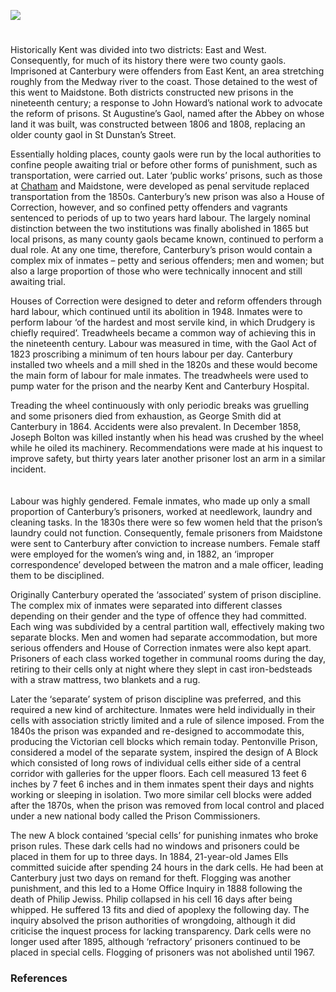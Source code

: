 <a href="https://juncture-digital.org"><img src="https://juncture-digital.org/images/ve-button.png"></a>
<param ve-config title="Canterbury Gaol in the nineteenth century" author="Dr Maryse Tennant" layout="vtl" 
banner="/images/banners/19c.jpg">

<param ve-entity eid="Q1003196" aliases="Sheerness">
<param ve-entity eid="Q" aliases="Maidstone">
<param ve-entity eid="Q" aliases="Chatham">

#

Historically Kent was divided into two districts: East and West.  Consequently, for much of its history there were two county gaols. Imprisoned at Canterbury were offenders from East Kent, an area stretching roughly from the Medway river to the coast. Those detained to the west of this went to Maidstone. Both districts constructed new prisons in the nineteenth century; a response to John Howard’s national work to advocate the reform of prisons. St Augustine’s Gaol, named after the Abbey on whose land it was built, was constructed between 1806 and 1808, replacing an older county gaol in St Dunstan’s Street.  
<param ve-image url="https://stor.artstor.org/stor/8b87d15d-5d86-4784-ab72-8dad919689c2" label="Letter to the Gaol, St Augustine's Canterbury" attribution="Martin Crowther">

Essentially holding places, county gaols were run by the local authorities to confine people awaiting trial or before other forms of punishment, such as transportation, were carried out. Later ‘public works’ prisons, such as those at [Chatham](/19c/19c-convicts-chatham/) and Maidstone, were developed as penal servitude replaced transportation from the 1850s. Canterbury’s new prison was also a House of Correction, however, and so confined petty offenders and vagrants sentenced to periods of up to two years hard labour. The largely nominal distinction between the two institutions was finally abolished in 1865 but local prisons, as many county gaols became known, continued to perform a dual role.  At any one time, therefore, Canterbury’s prison would contain a complex mix of inmates – petty and serious offenders; men and women; but also a large proportion of those who were technically innocent and still awaiting trial. 
<param ve-image url="https://upload.wikimedia.org/wikipedia/commons/d/d7/Former_gaol%2C_Canterbury_-_geograph.org.uk_-_4225814.jpg" label="Former Gaol, Canterbury" attribution="Stephen Craven, via Wikimedia Commons" license="CC BY-SA 2.0">
  
Houses of Correction were designed to deter and reform offenders through hard labour, which continued until its abolition in 1948.  Inmates were to perform labour ‘of the hardest and most servile kind, in which Drudgery is chiefly required’.  Treadwheels became a common way of achieving this in the nineteenth century. Labour was measured in time, with the Gaol Act of 1823 proscribing a minimum of ten hours labour per day.  Canterbury installed two wheels and a mill shed in the 1820s and these would become the main form of labour for male inmates.  The treadwheels were used to pump water for the prison and the nearby Kent and Canterbury Hospital.
<param ve-image url="https://upload.wikimedia.org/wikipedia/commons/d/d8/The_main_road_outside_the_Kent_and_Canterbury_Hospital%2C_Cant_Wellcome_L0006873.jpg" label="The main road outside the Kent and Canterbury Hospital, Canterbury. Line engraving by G. Dawe after C. Dillon." attribution="Wellcome Collection">

Treading the wheel continuously with only periodic breaks was gruelling and some prisoners died from exhaustion, as George Smith did at Canterbury in 1864.  Accidents were also prevalent. In December 1858, Joseph Bolton was killed instantly when his head was crushed by the wheel while he oiled its machinery.  Recommendations were made at his inquest to improve safety, but thirty years later another prisoner lost an arm in a similar incident.  
<br><br>
Labour was highly gendered. Female inmates, who made up only a small proportion of Canterbury’s prisoners, worked at needlework, laundry and cleaning tasks. In the 1830s there were so few women held that the prison’s laundry could not function. Consequently, female prisoners from Maidstone were sent to Canterbury after conviction to increase numbers.  Female staff were employed for the women’s wing and, in 1882, an ‘improper correspondence’ developed between the matron and a male officer, leading them to be disciplined. 
<param ve-image url="https://upload.wikimedia.org/wikipedia/commons/9/96/Pentonville_Prison_Treadmill_1895.jpg" label="Treadmill at Pentonville Prison, 1895, showing what Canterbury Gaol treadmill may have been like" attribution="Public domain, via Wikimedia Commons">

Originally Canterbury operated the ‘associated’ system of prison discipline. The complex mix of inmates were separated into different classes depending on their gender and the type of offence they had committed. Each wing was subdivided by a central partition wall, effectively making two separate blocks.  Men and women had separate accommodation, but more serious offenders and House of Correction inmates were also kept apart. Prisoners of each class worked together in communal rooms during the day, retiring to their cells only at night where they slept in cast iron-bedsteads with a straw mattress, two blankets and a rug.  

Later the ‘separate’ system of prison discipline was preferred, and this required a new kind of architecture. Inmates were held individually in their cells with association strictly limited and a rule of silence imposed.  From the 1840s the prison was expanded and re-designed to accommodate this, producing the Victorian cell blocks which remain today. Pentonville Prison, considered a model of the separate system, inspired the design of A Block which consisted of long rows of individual cells either side of a central corridor with galleries for the upper floors.  Each cell measured 13 feet 6 inches by 7 feet 6 inches and in them inmates spent their days and nights working or sleeping in isolation. Two more similar cell blocks were added after the 1870s, when the prison was removed from local control and placed under a new national body called the Prison Commissioners.  

The new A block contained ‘special cells’ for punishing inmates who broke prison rules.  These dark cells had no windows and prisoners could be placed in them for up to three days. In 1884, 21-year-old James Ells committed suicide after spending 24 hours in the dark cells.  He had been at Canterbury just two days on remand for theft. Flogging was another punishment, and this led to a Home Office Inquiry in 1888 following the death of Philip Jewiss.  Philip collapsed in his cell 16 days after being whipped. He suffered 13 fits and died of apoplexy the following day. The inquiry absolved the prison authorities of wrongdoing, although it did criticise the inquest process for lacking transparency. Dark cells were no longer used after 1895, although ‘refractory’ prisoners continued to be placed in special cells.  Flogging of prisoners was not abolished until 1967.  
<param ve-image url="https://upload.wikimedia.org/wikipedia/commons/thumb/1/1e/Prison_rules_%28convict_prisons%29_-_draft_of_rules_proposed_to_be_made_under_the_Prison_Act%2C_1898_%28IA_b22333770%29.pdf/page21-1050px-Prison_rules_%28convict_prisons%29_-_draft_of_rules_proposed_to_be_made_under_the_Prison_Act%2C_1898_%28IA_b22333770%29.pdf.jpg" label="Prison rules (convict prisons) - draft of rules proposed to be made under the Prison Act, 1898" attribution="Great Britain. Home OfficeRoyal College of Surgeons of England, Public domain, via Wikimedia Commons">

### References

[^ref1]:  E. Hasted, The History and Topographical Survey of the County of Kent, Vol. 1, (1797, London), p. 25?
[^ref2]:   MAIDSTONE ARCHIVES FILE
[^ref3]:   1865 PRISON ACT
[^ref4]:   1948 CRIMINAL JUSTICE ACT
[^ref5]:   1779 PENITENTIARY ACT
[^ref6]:   GAOL ACT 1823
[^ref7]:   MAIDSTONE ARCHIVES PRISON PLANS
[^ref8]:   Canterbury Journal, 24 Dec. 1864, p. 4.
[^ref9]:   REF NEWSPAPER
[^ref10]:   REF NEWSPAPER
[^ref11]:   HMIP Second Report 1837, p. 378.
[^ref12]:   GOVERNOR’S DIARY
[^ref13]:   MAIDSTONE ARCHIVE PRISON PLANS
[^ref14]:   J. Nield, The State of the Prisons in England, Scotland and Wales, (1812, London), p. 102-4
[^ref15]:   MAIDSTONE ARCHIVES PRISON PLANS
[^ref16]:   REF NEWSPAPER
[^ref17]:   MAIDSTONE ARCHIVES PLANS DESCRIPTION
[^ref18]:   REF NEWSPAPER
[^ref19]:   TNA HOME OFFICE FILE
[^ref20]:   PRISON ACT 1895
[^ref21]:   CRIMINAL JUSTICE ACT 1967
